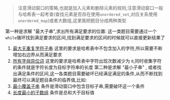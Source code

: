 > 注意滑动窗口的策略,也就是加入元素和删除元素的规则,注意滑动窗口一般与哈希表一起考查(查找元素是否存在使用`unordered_set`,对应关系使用`unordered_map`)或者大数组,这里我把题目分成两种类型

第一种是求解 "最大子串",求出所有满足要求的位置: 这一类题目需要通过一个`while`循环找到满足要求的区间,找到满足要求的区间的时候就可以直接更新结果了
1. [最大无重复字符子串](https://leetcode.cn/problems/longest-substring-without-repeating-characters/?envType=study-plan-v2&envId=top-100-liked)  这里的要求是哈希表中不包含加入的字符,所以需要不断增加右边界从而满足要求
2. [所有字母异位词](https://leetcode.cn/problems/find-all-anagrams-in-a-string/description/?envType=study-plan-v2&envId=top-100-liked)  这里的要求是哈希表中字符出现次数减少为 `0`,同时收集字符的条件就是字符长度为目标字符串的长度
第二种是求解 "最小子串" , 或者找出满足条件的区间,这一各类题目需要破坏已经满足满足的条件,从而不断找到最终可以满足题目条件的临界值,比如:
1. [最小覆盖子串](https://leetcode.cn/problems/minimum-window-substring/description/?envType=study-plan-v2&envId=top-100-liked) 条件是滑动窗口中包含目标子串,需要破环这一个条件
2. [长度最小的子数组](https://leetcode.cn/problems/minimum-size-subarray-sum/description/) 条件是总和大于目标值